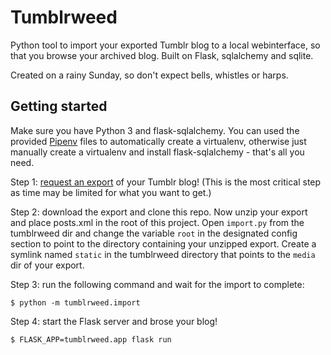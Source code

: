 Tumblrweed
==========

Python tool to import your exported Tumblr blog to a local webinterface, so that you browse your archived blog. Built on Flask, sqlalchemy and sqlite.

Created on a rainy Sunday, so don't expect bells, whistles or harps.

Getting started
---------------

Make sure you have Python 3 and flask-sqlalchemy. You can used the provided [Pipenv](https://pipenv.readthedocs.io/en/latest/) files to automatically create a virtualenv, otherwise just manually create a virtualenv and install flask-sqlalchemy - that's all you need.

Step 1: [request an export](https://tumblr.zendesk.com/hc/en-us/articles/360005118894-Export-your-blog) of your Tumblr blog!
(This is the most critical step as time may be limited for what you want to get.)

Step 2: download the export and clone this repo. Now unzip your export and place posts.xml in the root of this project. Open `import.py` from the tumblrweed dir and change the variable `root` in the designated config section to point to the directory containing your unzipped export. Create a symlink named `static` in the tumblrweed directory that points to the `media` dir of your export.

Step 3: run the following command and wait for the import to complete:

    $ python -m tumblrweed.import


Step 4: start the Flask server and brose your blog!

    $ FLASK_APP=tumblrweed.app flask run
